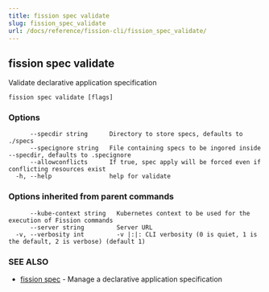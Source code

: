 ```yaml
---
title: fission spec validate
slug: fission_spec_validate
url: /docs/reference/fission-cli/fission_spec_validate/
---
```

## fission spec validate

Validate declarative application specification

```
fission spec validate [flags]
```

### Options

```
      --specdir string      Directory to store specs, defaults to ./specs
      --specignore string   File containing specs to be ingored inside --specdir, defaults to .specignore
      --allowconflicts      If true, spec apply will be forced even if conflicting resources exist
  -h, --help                help for validate
```

### Options inherited from parent commands

```
      --kube-context string   Kubernetes context to be used for the execution of Fission commands
      --server string         Server URL
  -v, --verbosity int         -v |:|: CLI verbosity (0 is quiet, 1 is the default, 2 is verbose) (default 1)
```

### SEE ALSO

* [fission spec](/docs/reference/fission-cli/fission_spec/)	 - Manage a declarative application specification

